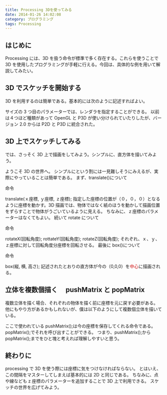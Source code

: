 ```yaml
---
title: Processing 3Dを使ってみる
date: 2014-01-26 14:02:08
category: プログラミング
tags: Processing
---
```


## はじめに

Processing には、3D を扱う命令が標準で多く存在する。これらを使うことで 3D を使用したプログラミングが手軽に行える。今回は、具体的な例を用いて解説してみたい。



## 3D でスケッチを開始する

3D を利用するのは簡単である。基本的には次のように記述すればよい。

<script type="text/javascript" src="https://gist.github.com/salmon2073/8628747.js"></script>

サイズの 3 つ目のパラメーターでは、レンダラを指定することができる。
以前は４つほど種類があって OpenGL と P3D が使い分けられていたりしたが、バージョン 2.0 からは P2D と P3D に統合された。



## 3D 上でスケッチしてみる

では、さっそく 3D 上で描画をしてみよう。シンプルに、直方体を描いてみよう。

<script type="text/javascript" src="https://gist.github.com/salmon2073/8628747.js"></script>

ようこそ 3D の世界へ。
シンプルにという割には一見難しそうにみえるが、実際にやっていることは簡単である。
まず、translate()について

命令

translate(ｘ座標, ｙ座標, ｚ座標);
指定した座標の位置が（０，０，０）となるように座標を動かす。3D 描画では、物体ではなく紙のほうを動かして描画位置をずらすことで物体がうごいているように見える。
ちなみに、ｚ座標のパラメーターはなくてもよい。
続いて rotate について

命令

rotateX(回転角度);
rottateY(回転角度);
rotateZ(回転角度);
それぞれ、ｘ、ｙ、ｚ座標に対して回転角度分座標を回転させる。
最後に box()について

命令

box(縦, 横, 高さ);
記述されたとおりの直方体が今の（0,0,0）を<span style="color: #cc0000;">中心</span>に描画される。



## 立体を複数個描く　 pushMatrix と popMatrix

複数立体を描く場合、それぞれの物体を描く前に座標を元に戻す必要がある。
他にもやり方があるかもしれないが、僕は以下のようにして複数個立体を描いている。

<script type="text/javascript" src="https://gist.github.com/salmon2073/8ed4cdbb3232feca2b3d.js"></script>

ここで使われている pushMatrix();は今の座標を保存してくれる命令である。popMatrix();でそれを呼び出すことができる。
つまり、pushMatrix();から popMatrix();までをひと塊と考えれば理解しやすいと思う。



## 終わりに

processing で 3D を使う際には座標に気をつけなければならない。
とはいえ、この間隔をマスターしてしまえば基本的には 2D と同じである。
ちなみに、点や線なども z 座標のパラメーターを追加することで 3D 上で利用できる。
スケッチの世界を広げてみよう。



##  
